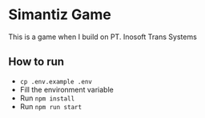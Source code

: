 # Simantiz Game
This is a game when I build on PT. Inosoft Trans Systems

## How to run
- `cp .env.example .env`
- Fill the environment variable
- Run `npm install`
- Run `npm run start`